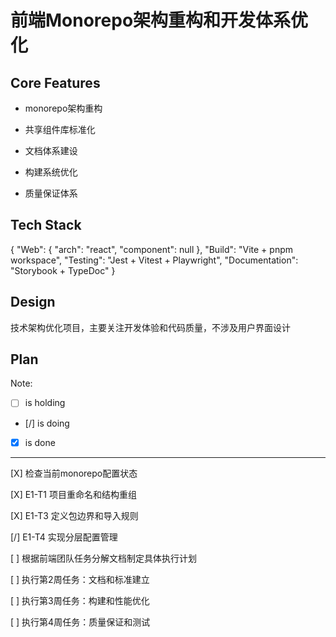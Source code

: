 # 前端Monorepo架构重构和开发体系优化

## Core Features

- monorepo架构重构

- 共享组件库标准化

- 文档体系建设

- 构建系统优化

- 质量保证体系

## Tech Stack

{
  "Web": {
    "arch": "react",
    "component": null
  },
  "Build": "Vite + pnpm workspace",
  "Testing": "Jest + Vitest + Playwright",
  "Documentation": "Storybook + TypeDoc"
}

## Design

技术架构优化项目，主要关注开发体验和代码质量，不涉及用户界面设计

## Plan

Note: 

- [ ] is holding
- [/] is doing
- [X] is done

---

[X] 检查当前monorepo配置状态

[X] E1-T1 项目重命名和结构重组

[X] E1-T3 定义包边界和导入规则

[/] E1-T4 实现分层配置管理

[ ] 根据前端团队任务分解文档制定具体执行计划

[ ] 执行第2周任务：文档和标准建立

[ ] 执行第3周任务：构建和性能优化

[ ] 执行第4周任务：质量保证和测试

